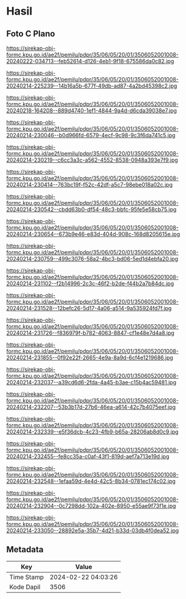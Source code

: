 # Hasil

## Foto C Plano

https://sirekap-obj-formc.kpu.go.id/ae2f/pemilu/pdpr/35/06/05/20/01/3506052001008-20240222-034713--feb52614-d126-4eb1-9f18-675586da0c82.jpg

https://sirekap-obj-formc.kpu.go.id/ae2f/pemilu/pdpr/35/06/05/20/01/3506052001008-20240214-225239--14b16a5b-677f-49db-ad87-4a2bd45398c2.jpg

https://sirekap-obj-formc.kpu.go.id/ae2f/pemilu/pdpr/35/06/05/20/01/3506052001008-20240218-164208--889d4740-1ef1-4844-9a4d-d6cda39038e7.jpg

https://sirekap-obj-formc.kpu.go.id/ae2f/pemilu/pdpr/35/06/05/20/01/3506052001008-20240214-230046--b0d966fd-6579-4ecf-9c98-9c3f6da741c5.jpg

https://sirekap-obj-formc.kpu.go.id/ae2f/pemilu/pdpr/35/06/05/20/01/3506052001008-20240214-230219--c6cc3a3c-a562-4552-8538-0948a393e7f9.jpg

https://sirekap-obj-formc.kpu.go.id/ae2f/pemilu/pdpr/35/06/05/20/01/3506052001008-20240214-230414--763bc19f-f52c-42df-a5c7-98ebe018a02c.jpg

https://sirekap-obj-formc.kpu.go.id/ae2f/pemilu/pdpr/35/06/05/20/01/3506052001008-20240214-230542--cbdd63b0-df54-48c3-bbfc-95fe5e58cb75.jpg

https://sirekap-obj-formc.kpu.go.id/ae2f/pemilu/pdpr/35/06/05/20/01/3506052001008-20240214-230654--673b9e46-e83d-404d-908c-168d8205615e.jpg

https://sirekap-obj-formc.kpu.go.id/ae2f/pemilu/pdpr/35/06/05/20/01/3506052001008-20240214-230759--499c3076-58a2-4bc3-bd06-5ed1d4ebfa20.jpg

https://sirekap-obj-formc.kpu.go.id/ae2f/pemilu/pdpr/35/06/05/20/01/3506052001008-20240214-231102--f2b14996-2c3c-46f2-b2de-f44b2a7b84dc.jpg

https://sirekap-obj-formc.kpu.go.id/ae2f/pemilu/pdpr/35/06/05/20/01/3506052001008-20240214-231528--12befc26-5d17-4a06-a514-9a535924fd7f.jpg

https://sirekap-obj-formc.kpu.go.id/ae2f/pemilu/pdpr/35/06/05/20/01/3506052001008-20240214-231726--f836979f-b782-4063-8847-cf1e48e7d4a8.jpg

https://sirekap-obj-formc.kpu.go.id/ae2f/pemilu/pdpr/35/06/05/20/01/3506052001008-20240214-231855--0f92e22f-2665-4e9a-8a9d-6cf4e1219686.jpg

https://sirekap-obj-formc.kpu.go.id/ae2f/pemilu/pdpr/35/06/05/20/01/3506052001008-20240214-232037--a39cd6d6-2fda-4a45-b3ae-c15b4ac59481.jpg

https://sirekap-obj-formc.kpu.go.id/ae2f/pemilu/pdpr/35/06/05/20/01/3506052001008-20240214-232207--53b3b17d-27b6-46ea-a614-42c7b4075eef.jpg

https://sirekap-obj-formc.kpu.go.id/ae2f/pemilu/pdpr/35/06/05/20/01/3506052001008-20240214-232339--e5f36dcb-4c23-4fb9-b65a-28206ab8d0c9.jpg

https://sirekap-obj-formc.kpu.go.id/ae2f/pemilu/pdpr/35/06/05/20/01/3506052001008-20240214-232455--fe8cc35a-c0af-43f1-819d-aef7a713e19d.jpg

https://sirekap-obj-formc.kpu.go.id/ae2f/pemilu/pdpr/35/06/05/20/01/3506052001008-20240214-232548--1efaa59d-4e4d-42c5-8b34-0781ec174c02.jpg

https://sirekap-obj-formc.kpu.go.id/ae2f/pemilu/pdpr/35/06/05/20/01/3506052001008-20240214-232904--0c7298dd-102a-402e-8950-e55ae9f73f1e.jpg

https://sirekap-obj-formc.kpu.go.id/ae2f/pemilu/pdpr/35/06/05/20/01/3506052001008-20240214-233050--28892e5a-35b7-4d21-b33d-03db4f0dea52.jpg


## Metadata

| Key        | Value               |
| ---------- | ------------------- |
| Time Stamp | 2024-02-22 04:03:26 |
| Kode Dapil | 3506                |



